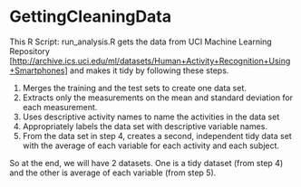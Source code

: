 # GettingCleaningData
This R Script: run_analysis.R gets the data from UCI Machine Learning Repository [http://archive.ics.uci.edu/ml/datasets/Human+Activity+Recognition+Using+Smartphones] and makes it tidy by following these steps.

1. Merges the training and the test sets to create one data set.
2. Extracts only the measurements on the mean and standard deviation for each measurement. 
3. Uses descriptive activity names to name the activities in the data set
4. Appropriately labels the data set with descriptive variable names. 
5. From the data set in step 4, creates a second, independent tidy data set with the average of each variable for each activity and each subject.

So at the end, we will have 2 datasets. One is a tidy dataset (from step 4) and the other is average of each variable (from step 5).
